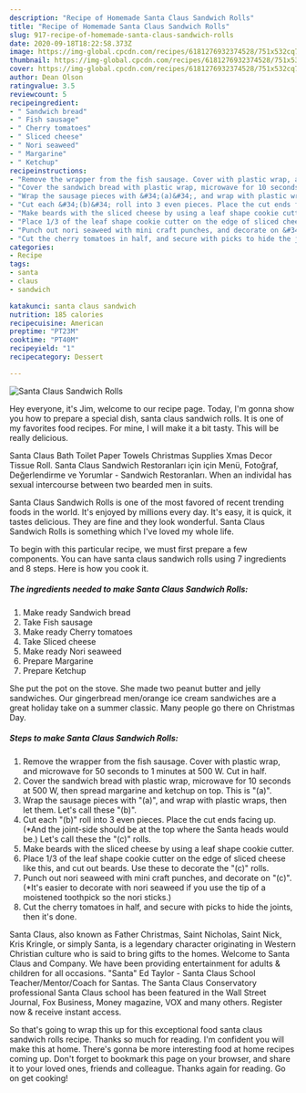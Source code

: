 ```yaml
---
description: "Recipe of Homemade Santa Claus Sandwich Rolls"
title: "Recipe of Homemade Santa Claus Sandwich Rolls"
slug: 917-recipe-of-homemade-santa-claus-sandwich-rolls
date: 2020-09-18T18:22:58.373Z
image: https://img-global.cpcdn.com/recipes/6181276932374528/751x532cq70/santa-claus-sandwich-rolls-recipe-main-photo.jpg
thumbnail: https://img-global.cpcdn.com/recipes/6181276932374528/751x532cq70/santa-claus-sandwich-rolls-recipe-main-photo.jpg
cover: https://img-global.cpcdn.com/recipes/6181276932374528/751x532cq70/santa-claus-sandwich-rolls-recipe-main-photo.jpg
author: Dean Olson
ratingvalue: 3.5
reviewcount: 5
recipeingredient:
- " Sandwich bread"
- " Fish sausage"
- " Cherry tomatoes"
- " Sliced cheese"
- " Nori seaweed"
- " Margarine"
- " Ketchup"
recipeinstructions:
- "Remove the wrapper from the fish sausage. Cover with plastic wrap, and microwave for 50 seconds to 1 minutes at 500 W. Cut in half."
- "Cover the sandwich bread with plastic wrap, microwave for 10 seconds at 500 W, then spread margarine and ketchup on top. This is &#34;(a)&#34;."
- "Wrap the sausage pieces with &#34;(a)&#34;, and wrap with plastic wraps, then let them. Let&#39;s call these &#34;(b)&#34;."
- "Cut each &#34;(b)&#34; roll into 3 even pieces. Place the cut ends facing up. (*And the joint-side should be at the top where the Santa heads would be.) Let&#39;s call these the &#34;(c)&#34; rolls."
- "Make beards with the sliced cheese by using a leaf shape cookie cutter."
- "Place 1/3 of the leaf shape cookie cutter on the edge of sliced cheese like this, and cut out beards. Use these to decorate the &#34;(c)&#34; rolls."
- "Punch out nori seaweed with mini craft punches, and decorate on &#34;(c)&#34;. (*It&#39;s easier to decorate with nori seaweed if you use the tip of a moistened toothpick so the nori sticks.)"
- "Cut the cherry tomatoes in half, and secure with picks to hide the joints, then it&#39;s done."
categories:
- Recipe
tags:
- santa
- claus
- sandwich

katakunci: santa claus sandwich 
nutrition: 185 calories
recipecuisine: American
preptime: "PT23M"
cooktime: "PT40M"
recipeyield: "1"
recipecategory: Dessert

---
```



![Santa Claus Sandwich Rolls](https://img-global.cpcdn.com/recipes/6181276932374528/751x532cq70/santa-claus-sandwich-rolls-recipe-main-photo.jpg)

Hey everyone, it's Jim, welcome to our recipe page. Today, I'm gonna show you how to prepare a special dish, santa claus sandwich rolls. It is one of my favorites food recipes. For mine, I will make it a bit tasty. This will be really delicious.

Santa Claus Bath Toilet Paper Towels Christmas Supplies Xmas Decor Tissue Roll. Santa Claus Sandwich Restoranları için için Menü, Fotoğraf, Değerlendirme ve Yorumlar - Sandwich Restoranları. When an individal has sexual intercourse between two bearded men in suits.

Santa Claus Sandwich Rolls is one of the most favored of recent trending foods in the world. It's enjoyed by millions every day. It's easy, it is quick, it tastes delicious. They are fine and they look wonderful. Santa Claus Sandwich Rolls is something which I've loved my whole life.


To begin with this particular recipe, we must first prepare a few components. You can have santa claus sandwich rolls using 7 ingredients and 8 steps. Here is how you cook it.

<!--inarticleads1-->

##### The ingredients needed to make Santa Claus Sandwich Rolls:

1. Make ready  Sandwich bread
1. Take  Fish sausage
1. Make ready  Cherry tomatoes
1. Take  Sliced cheese
1. Make ready  Nori seaweed
1. Prepare  Margarine
1. Prepare  Ketchup


She put the pot on the stove. She made two peanut butter and jelly sandwiches. Our gingerbread men/orange ice cream sandwiches are a great holiday take on a summer classic. Many people go there on Christmas Day. 

<!--inarticleads2-->

##### Steps to make Santa Claus Sandwich Rolls:

1. Remove the wrapper from the fish sausage. Cover with plastic wrap, and microwave for 50 seconds to 1 minutes at 500 W. Cut in half.
1. Cover the sandwich bread with plastic wrap, microwave for 10 seconds at 500 W, then spread margarine and ketchup on top. This is &#34;(a)&#34;.
1. Wrap the sausage pieces with &#34;(a)&#34;, and wrap with plastic wraps, then let them. Let&#39;s call these &#34;(b)&#34;.
1. Cut each &#34;(b)&#34; roll into 3 even pieces. Place the cut ends facing up. (*And the joint-side should be at the top where the Santa heads would be.) Let&#39;s call these the &#34;(c)&#34; rolls.
1. Make beards with the sliced cheese by using a leaf shape cookie cutter.
1. Place 1/3 of the leaf shape cookie cutter on the edge of sliced cheese like this, and cut out beards. Use these to decorate the &#34;(c)&#34; rolls.
1. Punch out nori seaweed with mini craft punches, and decorate on &#34;(c)&#34;. (*It&#39;s easier to decorate with nori seaweed if you use the tip of a moistened toothpick so the nori sticks.)
1. Cut the cherry tomatoes in half, and secure with picks to hide the joints, then it&#39;s done.


Santa Claus, also known as Father Christmas, Saint Nicholas, Saint Nick, Kris Kringle, or simply Santa, is a legendary character originating in Western Christian culture who is said to bring gifts to the homes. Welcome to Santa Claus and Company. We have been providing entertainment for adults &amp; children for all occasions. &#34;Santa&#34; Ed Taylor - Santa Claus School Teacher/Mentor/Coach for Santas. The Santa Claus Conservatory professional Santa Claus school has been featured in the Wall Street Journal, Fox Business, Money magazine, VOX and many others. Register now &amp; receive instant access. 

So that's going to wrap this up for this exceptional food santa claus sandwich rolls recipe. Thanks so much for reading. I'm confident you will make this at home. There's gonna be more interesting food at home recipes coming up. Don't forget to bookmark this page on your browser, and share it to your loved ones, friends and colleague. Thanks again for reading. Go on get cooking!
